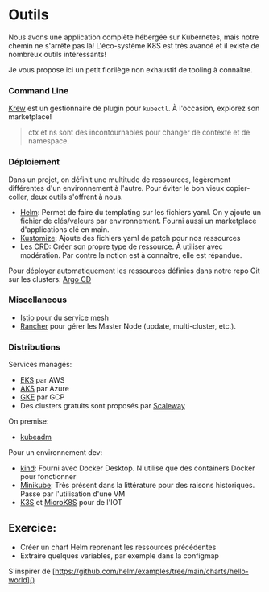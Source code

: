 # Outils 

Nous avons une application complète hébergée sur Kubernetes, mais notre chemin ne s'arrête pas là! L'éco-système K8S est très avancé et il existe de nombreux outils intéressants!

Je vous propose ici un petit florilège non exhaustif de tooling à connaître. 

### Command Line

[Krew](https://krew.sigs.k8s.io/) est un gestionnaire de plugin pour `kubectl`. À l'occasion, explorez son marketplace!

> ctx et ns sont des incontournables pour changer de contexte et de namespace.

### Déploiement

Dans un projet, on définit une multitude de ressources, légèrement différentes d'un environnement à l'autre. Pour éviter le bon vieux copier-coller, deux outils s'offrent à nous.
* [Helm](https://helm.sh/): Permet de faire du templating sur les fichiers yaml. On y ajoute un fichier de clés/valeurs par environnement. Fourni aussi un marketplace d'applications clé en main.
* [Kustomize](https://kustomize.io/): Ajoute des fichiers yaml de patch pour nos ressources
* [Les CRD](https://kubernetes.io/docs/concepts/extend-kubernetes/api-extension/custom-resources/): Créer son propre type de ressource. À utiliser avec modération. Par contre la notion est à connaître, elle est répandue.

Pour déployer automatiquement les ressources définies dans notre repo Git sur les clusters: [Argo CD](https://argo-cd.readthedocs.io/en/stable/) 


### Miscellaneous
* [Istio](https://istio.io/) pour du service mesh
* [Rancher](https://www.rancher.com/) pour gérer les Master Node (update, multi-cluster, etc.). 

### Distributions

Services managés:
* [EKS](https://aws.amazon.com/fr/eks/) par AWS
* [AKS](https://azure.microsoft.com/fr-fr/products/kubernetes-service) par Azure
* [GKE](https://cloud.google.com/kubernetes-engine?hl=fr) par GCP
* Des clusters gratuits sont proposés par [Scaleway](https://www.scaleway.com/fr/)

On premise:
* [kubeadm](https://kubernetes.io/fr/docs/setup/production-environment/tools/kubeadm/install-kubeadm/)

Pour un environnement dev:
* [kind](https://kind.sigs.k8s.io/): Fourni avec Docker Desktop. N'utilise que des containers Docker pour fonctionner
* [Minikube](https://minikube.sigs.k8s.io/docs/start/): Très présent dans la littérature pour des raisons historiques. Passe par l'utilisation d'une VM
* [K3S](https://k3s.io/) et [MicroK8S](https://microk8s.io/) pour de l'IOT

## Exercice: 

* Créer un chart Helm reprenant les ressources précédentes
* Extraire quelques variables, par exemple dans la configmap

S'inspirer de [https://github.com/helm/examples/tree/main/charts/hello-world]()
